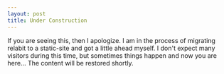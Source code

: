 ```yaml
---
layout: post
title: Under Construction
---
```


If you are seeing this, then I apologize. I am in the process of migrating relabit to a static-site and got a little ahead myself. I don't expect many visitors during this time, but sometimes things happen and now you are here... The content will be restored shortly.
